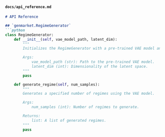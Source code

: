 #### **`docs/api_reference.md`**
```md
# API Reference

## `genmarket.RegimeGenerator`
```python
class RegimeGenerator:
    def __init__(self, vae_model_path, latent_dim):
        """
        Initializes the RegimeGenerator with a pre-trained VAE model and latent dimension.

        Args:
            vae_model_path (str): Path to the pre-trained VAE model.
            latent_dim (int): Dimensionality of the latent space.
        """
        pass

    def generate_regime(self, num_samples):
        """
        Generates a specified number of regimes using the VAE model.

        Args:
            num_samples (int): Number of regimes to generate.

        Returns:
            list: A list of generated regimes.
        """
        pass
```